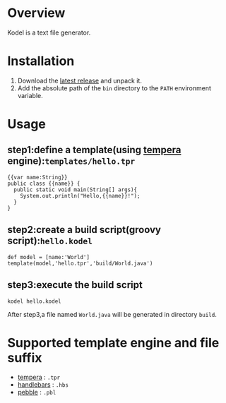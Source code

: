 # Overview

Kodel is a text file generator.

# Installation

1. Download the [latest release](https://github.com/kasonyang/kodel/releases) and unpack it.
2. Add the absolute path of the `bin` directory to the `PATH` environment variable.

# Usage

## step1:define a template(using [tempera](http://kason.site/projects/tempera) engine):`templates/hello.tpr`

    {{var name:String}}
    public class {{name}} {
      public static void main(String[] args){
        System.out.println("Hello,{{name}}!");
      }
    }

## step2:create a build script(groovy script):`hello.kodel`

    def model = [name:'World']
    template(model,'hello.tpr','build/World.java')

## step3:execute the build script

    kodel hello.kodel

After step3,a file named `World.java` will be generated in directory `build`.

# Supported template engine and file suffix

* [tempera](http://kason.site/projects/tempera) : `.tpr`
* [handlebars](https://jknack.github.io/handlebars.java) : `.hbs`
* [pebble](https://github.com/PebbleTemplates/pebble) : `.pbl`

